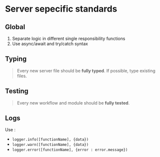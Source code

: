 # Server sepecific standards

## Global

1. Separate logic in different single responsibility functions
2. Use async/await and try/catch syntax

## Typing

> Every new server file should be **fully typed**. If possible, type existing files.

## Testing

> Every new workflow and module should be **fully tested**.

## Logs

Use :

- `logger.info([functionName], {data})`
- `logger.warn([functionName], {data})`
- `logger.error([functionName], {error : error.message})`
